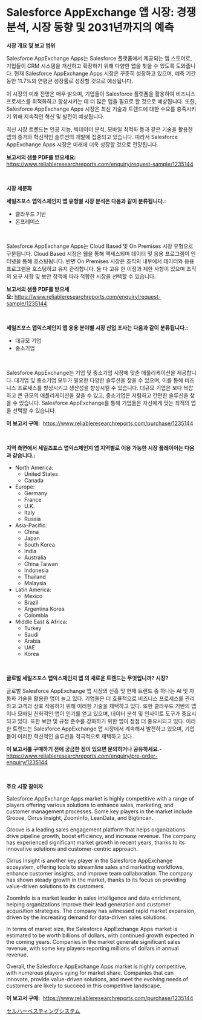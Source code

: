 <p><h1>Salesforce AppExchange 앱 시장: 경쟁 분석, 시장 동향 및 2031년까지의 예측</h1></p><p><strong>시장 개요 및 보고 범위</strong></p>
<p><p>Salesforce AppExchange Apps는 Salesforce 플랫폼에서 제공되는 앱 스토어로, 기업들이 CRM 시스템을 개선하고 확장하기 위해 다양한 앱을 찾을 수 있도록 도와줍니다. 현재 Salesforce AppExchange Apps 시장은 꾸준히 성장하고 있으며, 예측 기간 동안 11.7%의 연평균 성장률로 성장할 것으로 예상됩니다. </p><p>이 시장의 미래 전망은 매우 밝으며, 기업들이 Salesforce 플랫폼을 활용하여 비즈니스 프로세스를 최적화하고 향상시키는 데 더 많은 앱을 필요로 할 것으로 예상됩니다. 또한, Salesforce AppExchange Apps 시장은 최신 기술과 트렌드에 대한 수요를 충족시키기 위해 지속적인 혁신 및 발전이 예상됩니다. </p><p>최신 시장 트렌드는 인공 지능, 빅데이터 분석, 모바일 최적화 등과 같은 기술을 활용한 앱의 증가와 혁신적인 솔루션의 개발에 집중되고 있습니다. 따라서 Salesforce AppExchange Apps 시장은 미래에 더욱 성장할 것으로 전망됩니다.</p></p>
<p><strong>보고서의 샘플 PDF를 받으세요:</strong> <a href="https://www.reliableresearchreports.com/enquiry/request-sample/1235144">https://www.reliableresearchreports.com/enquiry/request-sample/1235144</a></p>
<p>&nbsp;</p>
<p><strong>시장 세분화</strong></p>
<p><strong>세일즈포스 앱익스체인지 앱 유형별 시장 분석은 다음과 같이 분류됩니다.:</strong></p>
<p><ul><li>클라우드 기반</li><li>온프레미스</li></ul></p>
<p>&nbsp;</p>
<p><p>Salesforce AppExchange Apps는 Cloud Based 및 On Premises 시장 유형으로 구분됩니다. Cloud Based 시장은 웹을 통해 액세스되며 데이터 및 응용 프로그램이 인터넷을 통해 호스팅됩니다. 반면 On Premises 시장은 조직의 내부에서 데이터와 응용 프로그램을 호스팅하고 유지 관리합니다. 둘 다 고유 한 이점과 제한 사항이 있으며 조직의 요구 사항 및 보안 정책에 따라 적합한 시장을 선택할 수 있습니다.</p></p>
<p><strong>보고서의 샘플 PDF를 받으세요:</strong>&nbsp;<a href="https://www.reliableresearchreports.com/enquiry/request-sample/1235144">https://www.reliableresearchreports.com/enquiry/request-sample/1235144</a></p>
<p>&nbsp;</p>
<p><strong> 세일즈포스 앱익스체인지 앱 응용 분야별 시장 산업 조사는 다음과 같이 분류됩니다.:</strong></p>
<p><ul><li>대규모 기업</li><li>중소기업</li></ul></p>
<p>&nbsp;</p>
<p><p>Salesforce AppExchange는 기업 및 중소기업 시장에 맞춘 애플리케이션을 제공합니다. 대기업 및 중소기업 모두가 필요한 다양한 솔루션을 찾을 수 있으며, 이를 통해 비즈니스 프로세스를 향상시키고 생산성을 향상시킬 수 있습니다. 대규모 기업은 보다 복잡하고 큰 규모의 애플리케이션을 찾을 수 있고, 중소기업은 저렴하고 간편한 솔루션을 찾을 수 있습니다. Salesforce AppExchange를 통해 기업들은 자신에게 맞는 최적의 앱을 선택할 수 있습니다.</p></p>
<p><strong>이 보고서 구매:</strong>&nbsp; <a href="https://www.reliableresearchreports.com/purchase/1235144">https://www.reliableresearchreports.com/purchase/1235144</a></p>
<p>&nbsp;</p>
<p><strong>지역 측면에서 세일즈포스 앱익스체인지 앱 지역별로 이용 가능한 시장 플레이어는 다음과 같습니다.:</strong></p>
<p><ul>
    <li>
        North America:
        <ul>
            <li>United States</li>
            <li>Canada</li>
        </ul>
    </li>
    <li>
        Europe:
        <ul>
            <li>Germany</li>
            <li>France</li>
            <li>U.K.</li>
            <li>Italy</li>
            <li>Russia</li>
        </ul>
    </li>
    <li>
        Asia-Pacific:
        <ul>
            <li>China</li>
            <li>Japan</li>
            <li>South Korea</li>
            <li>India</li>
            <li>Australia</li>
            <li>China Taiwan</li>
            <li>Indonesia</li>
            <li>Thailand</li>
            <li>Malaysia</li>
        </ul>
    </li>
    <li>
        Latin America:
        <ul>
            <li>Mexico</li>
            <li>Brazil</li>
            <li>Argentina Korea</li>
            <li>Colombia</li>
        </ul>
    </li>
    <li>
        Middle East & Africa:
        <ul>
            <li>Turkey</li>
            <li>Saudi</li>
            <li>Arabia</li>
            <li>UAE</li>
            <li>Korea</li>
        </ul>
    </li>
    </ul></p>
<p>&nbsp;</p>
<p><strong>글로벌 세일즈포스 앱익스체인지 앱 의 새로운 트렌드는 무엇입니까? 시장?</strong></p>
<p><p>글로벌 Salesforce AppExchange 앱 시장의 신흥 및 현재 트렌드 중 하나는 AI 및 자동화 기술을 활용한 앱이 늘고 있다. 기업들은 더 효율적으로 비즈니스 프로세스를 관리하고 고객과 상호 작용하기 위해 이러한 기술을 채택하고 있다. 또한 클라우드 기반의 앱이나 모바일 친화적인 앱이 인기를 얻고 있으며, 데이터 분석 및 인사이트 도구가 중요시되고 있다. 또한 보안 및 규정 준수를 강화하기 위한 앱이 점점 더 중요시되고 있다. 이러한 트렌드는 Salesforce AppExchange 앱 시장에서 계속해서 발전하고 있으며, 기업들이 이러한 혁신적인 솔루션을 적극적으로 채택하고 있다.</p></p>
<p><strong>이 보고서를 구매하기 전에 궁금한 점이 있으면 문의하거나 공유하세요.</strong>- <a href="https://www.reliableresearchreports.com/enquiry/pre-order-enquiry/1235144">https://www.reliableresearchreports.com/enquiry/pre-order-enquiry/1235144</a></p>
<p>&nbsp;</p>
<p><strong>주요 시장 참여자</strong></p>
<p><p>Salesforce AppExchange Apps market is highly competitive with a range of players offering various solutions to enhance sales, marketing, and customer management processes. Some key players in the market include Groove, Cirrus Insight, ZoomInfo, LeanData, and Bigtincan.</p><p>Groove is a leading sales engagement platform that helps organizations drive pipeline growth, boost efficiency, and increase revenue. The company has experienced significant market growth in recent years, thanks to its innovative solutions and customer-centric approach.</p><p>Cirrus Insight is another key player in the Salesforce AppExchange ecosystem, offering tools to streamline sales and marketing workflows, enhance customer insights, and improve team collaboration. The company has shown steady growth in the market, thanks to its focus on providing value-driven solutions to its customers.</p><p>ZoomInfo is a market leader in sales intelligence and data enrichment, helping organizations improve their lead generation and customer acquisition strategies. The company has witnessed rapid market expansion, driven by the increasing demand for data-driven sales solutions.</p><p>In terms of market size, the Salesforce AppExchange Apps market is estimated to be worth billions of dollars, with continued growth expected in the coming years. Companies in the market generate significant sales revenue, with some key players reporting millions of dollars in annual revenue.</p><p>Overall, the Salesforce AppExchange Apps market is highly competitive, with numerous players vying for market share. Companies that can innovate, provide value-driven solutions, and meet the evolving needs of customers are likely to succeed in this competitive landscape.</p></p>
<p><strong>이 보고서 구매:</strong>&nbsp;&nbsp;<a href="https://www.reliableresearchreports.com/purchase/1235144">https://www.reliableresearchreports.com/purchase/1235144</a></p>
<p><p><a href="https://github.com/Sophiaard2003/Market-Research-Report-List-1/blob/main/474132012913.md">セルハーベスティングシステム</a></p></p>
